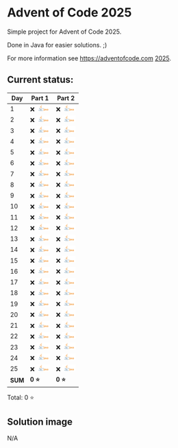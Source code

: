 # Advent of Code 2025

Simple project for Advent of Code 2025.

Done in Java for easier solutions. ;)

For more information see https://adventofcode.com [2025](https://adventofcode.com/2025).

## Current status:

| Day     | Part 1                     | Part 2                          |
|---------|----------------------------|---------------------------------|
| 1       | ❌ ![Java](../img/java.png) | ❌ ![Java](../img/java.png)  |
| 2       | ❌ ![Java](../img/java.png) | ❌ ![Java](../img/java.png)  |
| 3       | ❌ ![Java](../img/java.png) | ❌ ![Java](../img/java.png)  |
| 4       | ❌ ![Java](../img/java.png) | ❌ ![Java](../img/java.png)  |
| 5       | ❌ ![Java](../img/java.png) | ❌ ![Java](../img/java.png)  |
| 6       | ❌ ![Java](../img/java.png) | ❌ ![Java](../img/java.png)  |
| 7       | ❌ ![Java](../img/java.png) | ❌ ![Java](../img/java.png)  |
| 8       | ❌ ![Java](../img/java.png) | ❌ ![Java](../img/java.png)  |
| 9       | ❌ ![Java](../img/java.png) | ❌ ![Java](../img/java.png)  |
| 10      | ❌ ![Java](../img/java.png) | ❌ ![Java](../img/java.png)  |
| 11      | ❌ ![Java](../img/java.png) | ❌ ![Java](../img/java.png)  |
| 12      | ❌ ![Java](../img/java.png) | ❌ ![Java](../img/java.png)  |
| 13      | ❌ ![Java](../img/java.png) | ❌ ![Java](../img/java.png)  |
| 14      | ❌ ![Java](../img/java.png) | ❌ ![Java](../img/java.png)  |
| 15      | ❌ ![Java](../img/java.png) | ❌ ![Java](../img/java.png)  |
| 16      | ❌ ![Java](../img/java.png) | ❌ ![Java](../img/java.png)  |
| 17      | ❌ ![Java](../img/java.png) | ❌ ![Java](../img/java.png)  |
| 18      | ❌ ![Java](../img/java.png) | ❌ ![Java](../img/java.png)  |
| 19      | ❌ ![Java](../img/java.png) | ❌ ![Java](../img/java.png)  |
| 20      | ❌ ![Java](../img/java.png) | ❌ ![Java](../img/java.png)  |
| 21      | ❌ ![Java](../img/java.png) | ❌ ![Java](../img/java.png)  |
| 22      | ❌ ![Java](../img/java.png) | ❌ ![Java](../img/java.png)  |
| 23      | ❌ ![Java](../img/java.png) | ❌ ![Java](../img/java.png)  |
| 24      | ❌ ![Java](../img/java.png) | ❌ ![Java](../img/java.png)  |
| 25      | ❌ ![Java](../img/java.png) | ❌ ![Java](../img/java.png)  |
| **SUM** | **0 ⭐**                    | **0 ⭐**                         |

Total: 0 ⭐

## Solution image
N/A
